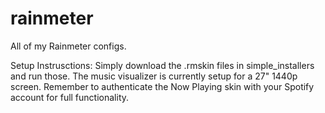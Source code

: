 # rainmeter
All of my Rainmeter configs.

Setup Instrusctions:
  Simply download the .rmskin files in simple_installers and run those.
  The music visualizer is currently setup for a 27" 1440p screen.
  Remember to authenticate the Now Playing skin with your Spotify account for full functionality.
